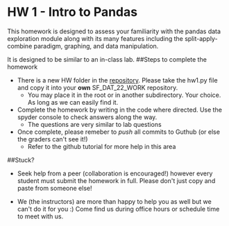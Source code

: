 # HW 1 - Intro to Pandas

This homework is designed to assess your familiarity with the pandas data exploration module along with its many features including the split-apply-combine paradigm, graphing, and data manipulation. 

It is designed to be similar to an in-class lab. 
##Steps to complete the homework

* There is a new HW folder in the [repository](http://github.com/sinanuozdemir/SF_DAT_17/tree/master/hw). 
Please take the hw1.py file and copy it into your **own** SF\_DAT\_22\_WORK repository.
	* You may place it in the root or in another subdirectory. Your choice. As long as we can easily find it.
* Complete the homework by writing in the code where directed. Use the spyder console to check answers along the way.
	* The questions are very similar to lab questions
* Once complete, please remeber to *push* all commits to Guthub (or else the graders can't see it!) 
	* Refer to the github tutorial for more help in this area




##Stuck?
* Seek help from a peer (collaboration is encouraged!) however every student must submit the homework in full. Please don't just copy and paste from someone else!

* We (the instructors) are more than happy to help you as well but we can't do it for you :) Come find us during office hours or schedule time to meet with us.

